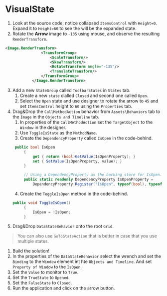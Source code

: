# VisualState

1. Look at the source code, notice collapsed `ItemsControl` with `Height=0`. Expand it to `Height=60` to see the will be the expanded state.
2. Rotate the **Arrow** image to `-135` using mouse, and observe the resulting `RenderTransform`.
```XML
<Image.RenderTransform>
                <TransformGroup>
                    <ScaleTransform/>
                    <SkewTransform/>
                    <RotateTransform Angle="-135"/>
                    <TranslateTransform/>
                </TransformGroup>
            </Image.RenderTransform>
```
3. Add a new `StateGroup` called `ToolbarStates` in `States` tab.
   1. Create a new `state` clalled `Closed` and second one called `Open`.
   2. Select the `Open` state and use designer to rotate the arrow to `45` and set `ItemsControl` height to `60` using the `Properties` tab.
4. Drag&Drop the `CallMethodAction` behavior from `Assets\Behaviors` tab to the `Image` in the `Objects and Timeline` tab. 
   1. In properties of the `CallMethodAction` set the `TargetObject` to the `Window` in the designer.
   2. Use `ToggleIsState` as the `MethodName`.
   3. Create the `DependencyProperty` called `IsOpen` in the code-behind.
   ```csharp
    public bool IsOpen
        {
            get { return (bool)GetValue(IsOpenProperty); }
            set { SetValue(IsOpenProperty, value); }
        }

        // Using a DependencyProperty as the backing store for IsOpen.  This enables animation, styling, binding, etc...
        public static readonly DependencyProperty IsOpenProperty =
            DependencyProperty.Register("IsOpen", typeof(bool), typeof(MainWindow), new PropertyMetadata(false));
   ```
   4. Create the `ToggleIsOpen` method in the code-behind.
   ```csharp
   public void ToggleIsOpen()
        {
            IsOpen = !IsOpen;
        }
   ```
5. Drag&Drop `DataStateBehavior` onto the root `Grid`.
> You can also use `GoToStateAction` that is better in case that you use multiple states.
   1. Build the solution!
   2. In the properties of the `DataStateBehavior` select the wrench and set the `Binding` to the `Window` element int hte `Objects and Timeline`. And set `Property of Window` to the `IsOpen`.
   3. Set the `Value` to monitor to `True`.
   4. Set the `TrueState` to `Opened`.
   5. Set the `FalseState` to `Closed`.
   6. Run the application and click on the arrow button.

